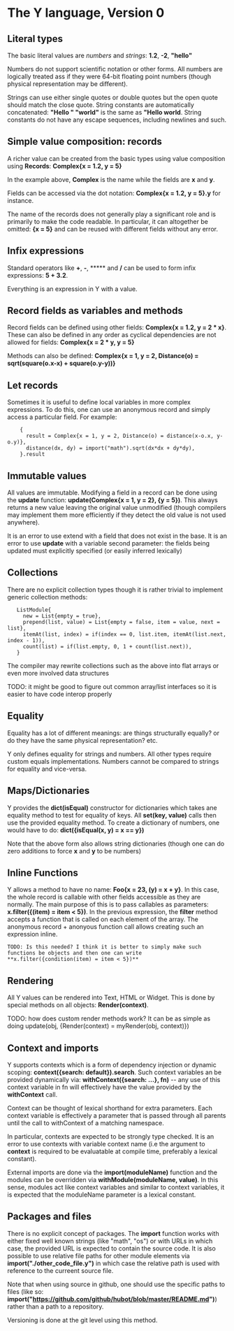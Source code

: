 # The Y language, Version 0

## Literal types

The basic literal values are *numbers* and *strings*: **1.2**, **-2**,
**"hello"**

Numbers do not support scientific notation or other forms. All numbers
are logically treated ass if they were 64-bit floating point numbers
(though physical representation may be different).

Strings can use either single quotes or double quotes but the open
quote should match the close quote.  String constants are
automatically concatenated: **"Hello " "world"** is the same as
**"Hello world**.  String constants do not have any escape sequences,
including newlines and such.

## Simple value composition: records

A richer value can be created from the basic types using value
composition using **Records**: **Complex{x = 1.2, y = 5}**

In the example above, **Complex** is the name while the fields are
**x** and **y**.

Fields can be accessed via the dot notation: **Complex{x = 1.2, y =
5}.y** for instance.

The name of the records does not generally play a significant role and
is primarily to make the code readable. In particular, it can
altogether be omitted: **{x = 5}** and can be reused with different
fields without any error.

## Infix expressions

Standard operators like **+**, **-**, ***** and **/** can be used to
form infix expressions: **5 + 3.2**.

Everything is an expression in Y with a value.

## Record fields as variables and methods

Record fields can be defined using other fields: **Complex{x = 1.2, y
= 2 * x}**.  These can also be defined in any order as cyclical
dependencies are not allowed for fields: **Complex{x = 2 * y, y = 5}**

Methods can also be defined: **Complex{x = 1, y = 2, Distance(o) =
sqrt(square(o.x-x) + square(o.y-y))}**

## Let records

Sometimes it is useful to define local variables in more complex
expressions. To do this, one can use an anonymous record and simply
access a particular field. For example:

``` 
    { 
      result = Complex{x = 1, y = 2, Distance(o) = distance(x-o.x, y-o.y)}, 
      distance(dx, dy) = import("math").sqrt(dx*dx + dy*dy),
    }.result 

```

## Immutable values

All values are immutable. Modifying a field in a record can be done
using the **update** function: **update(Complex{x = 1, y = 2}, {y =
5})**.  This always returns a new value leaving the original value
unmodified (though compilers may implement them more efficiently if
they detect the old value is not used anywhere).

It is an error to use extend with a field that does not exist in the
base. It is an error to use **update** with a variable second
parameter: the fields being updated must explicitly specified (or
easily inferred lexically)

## Collections

There are no explicit collection types though it is rather trivial to
implement generic collection methods:

```
   ListModule{
     new = List{empty = true},
     prepend(list, value) = List{empty = false, item = value, next = list},
     itemAt(list, index) = if(index == 0, list.item, itemAt(list.next, index - 1)),
     count(list) = if(list.empty, 0, 1 + count(list.next)),
   }
```

The compiler may rewrite collections such as the above into flat
arrays or even more involved data structures

   TODO: it might be good to figure out common array/list interfaces
   so it is easier to have code interop properly

## Equality

Equality has a lot of different meanings: are things structurally
equally? or do they have the same physical representation? etc.

Y only defines equality for strings and numbers. All other types
require custom equals implementations.  Numbers cannot be compared to
strings for equality and vice-versa.

## Maps/Dictionaries

Y provides the **dict(isEqual)** constructor for dictionaries which
takes ane equality method to test for equality of keys. All **set(key,
value)** calls then use the provided equality method.  To create a
dictionary of numbers, one would have to do: **dict({isEqual(x, y) = x
== y})**

Note that the above form also allows string dictionaries (though one
can do zero additions to force **x** and **y** to be numbers)

## Inline Functions

Y allows a method to have no name: **Foo{x = 23, (y) = x + y}**.  In
this case, the whole record is callable with other fields accessible
as they are normally.  The main purpose of this is to pass callables
as parameters: **x.filter({(item) = item < 5})**. In the previous
expression, the **filter** method accepts a function that is called on
each element of the array. The anonymous record + anonyous function
call allows creating such an expression inline.

    TODO: Is this needed? I think it is better to simply make such
    functions be objects and then one can write
    **x.filter({condition(item) = item < 5})**

## Rendering

All Y values can be rendered into Text, HTML or Widget. This is done
by special methods on all objects: **Render(context)**.

   TODO: how does custom render methods work? It can be as simple as
   doing update(obj, {Render(context) = myRender(obj, context)})

## Context and imports

Y supports contexts which is a form of dependency injection or dynamic
scoping: **context({search: default}).search**.  Such context
variables an be provided dynamically via: **withContext({search: ...},
fn)** -- any use of this context variable in fn will effectively have
the value provided by the **withContext** call.

Context can be thought of lexical shorthand for extra parameters. Each
context variable is effectively a parameter that is passed through all
parents until the call to withContext of a matching namespace.

In particular, contexts are expected to be strongly type checked. It
is an error to use contexts with variable context name (i.e the
argument to **context** is required to be evaluatable at compile time,
preferably a lexical constant).

External imports are done via the **import(moduleName)** function and
the modules can be overridden via **withModule(moduleName,
value)**. In this sense, modules act like context variables and
similar to context variables, it is expected that the moduleName
parameter is a lexical constant.

## Packages and files

There is no explicit concept of packages. The **import** function
works with either fixed well known strings (like "math", "os") or with
URLs in which case, the provided URL is expected to contain the source
code.  It is also possible to use relative file paths for other module
elements via **import("./other_code_file.y")** in which case the
relative path is used with reference to the curreent source file.

Note that when using source in github, one should use the specific
paths to files (like so:
**import("https://github.com/github/hubot/blob/master/README.md")**)
rather than a path to a repository.

Versioning is done at the git level using this method.


